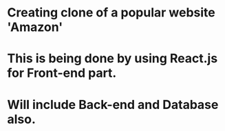 # Creating clone of a popular website 'Amazon'
# This is being done by using React.js for Front-end part.
# Will include Back-end and Database also.
